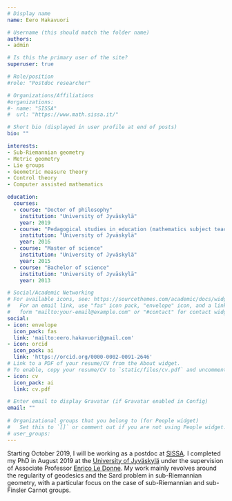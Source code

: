 ```yaml
---
# Display name
name: Eero Hakavuori

# Username (this should match the folder name)
authors:
- admin

# Is this the primary user of the site?
superuser: true

# Role/position
#role: "Postdoc researcher"

# Organizations/Affiliations
#organizations:
#- name: "SISSA"
#  url: "https://www.math.sissa.it/"

# Short bio (displayed in user profile at end of posts)
bio: ""

interests:
- Sub-Riemannian geometry
- Metric geometry
- Lie groups
- Geometric measure theory
- Control theory
- Computer assisted mathematics

education:
  courses:
  - course: "Doctor of philosophy"
    institution: "University of Jyväskylä"
    year: 2019
  - course: "Pedagogical studies in education (mathematics subject teacher)"
    institution: "University of Jyväskylä"
    year: 2016
  - course: "Master of science"
    institution: "University of Jyväskylä"
    year: 2015
  - course: "Bachelor of science"
    institution: "University of Jyväskylä"
    year: 2013

# Social/Academic Networking
# For available icons, see: https://sourcethemes.com/academic/docs/widgets/#icons
#   For an email link, use "fas" icon pack, "envelope" icon, and a link in the
#   form "mailto:your-email@example.com" or "#contact" for contact widget.
social:
- icon: envelope
  icon_pack: fas
  link: 'mailto:eero.hakavuori@gmail.com'
- icon: orcid
  icon_pack: ai
  link: 'https://orcid.org/0000-0002-0091-2646'
# Link to a PDF of your resume/CV from the About widget.
# To enable, copy your resume/CV to `static/files/cv.pdf` and uncomment the lines below.  
- icon: cv
  icon_pack: ai
  link: cv.pdf

# Enter email to display Gravatar (if Gravatar enabled in Config)
email: ""
  
# Organizational groups that you belong to (for People widget)
#   Set this to `[]` or comment out if you are not using People widget.  
# user_groups:
---
```


Starting October 2019, I will be working as a postdoc at [SISSA](https://www.math.sissa.it/). I completed my PhD in August 2019 at the [University of Jyväskylä](https://www.jyu.fi/science/en/maths) under the supervision of Associate Professor [Enrico Le Donne](https://sites.google.com/site/enricoledonne/).
My work mainly revolves around the regularity of geodesics and the Sard problem in sub-Riemannian geometry, with a particular focus on the case of sub-Riemannian and sub-Finsler Carnot groups.
